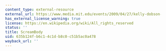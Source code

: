 ```yaml
---
content_type: external-resource
external_url: https://www.media.mit.edu/events/2009/04/27/kelly-dobson-machine-therapy
has_external_license_warning: true
license: https://en.wikipedia.org/wiki/All_rights_reserved
status: ''
title: ScreamBody
uid: 635b124f-b6c1-4c1d-b8c0-c51b5ac0a478
wayback_url: ''
---
```

